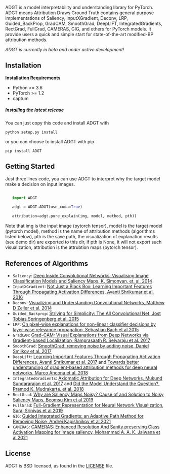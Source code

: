 ADGT is a model interpretability and understanding library for PyTorch.ADGT means Attribution Draws Ground Truth contains general purpose implementationsof Saliency, InputXGradient, Deconv, LRP, Guided_BackProp, GradCAM, SmoothGrad, DeepLIFT, IntegratedGradients,  RectGrad, FullGrad, CAMERAS, GIG, and others for PyTorch models. It provide users a quick and simple start for state-of-the-art modified-BP attribution methods.*ADGT is currently in beta and under active development!*## Installation**Installation Requirements**- Python >= 3.6- PyTorch >= 1.2- captum##### Installing the latest releaseYou can just copy this code and install ADGT with ```python setup.py install``` or you can choose to install ADGT with pip```pip install ADGT```## Getting StartedJust three lines code, you can use ADGT to interpret why the target model make a decision on input images. ```python   import ADGT   adgt = ADGT.ADGT(use_cuda=True)   attribution=adgt.pure_explain(img, model, method, pth))```Note that img is the input image (pytorch tensor), model is the target model (pytorch model), method is the name of attribution methods (algorithms listed below), pth is the save path, the visualization of explanation results (see demo dir) are exported to this dir, if pth is None, it will not export such visualization, attribution is the attrubtion maps (pytorch tensor).   ## References of Algorithms* `Saliency`: [Deep Inside Convolutional Networks: VisualisingImage Classification Models and Saliency Maps, K. Simonyan, et. al. 2014](https://arxiv.org/pdf/1312.6034.pdf)* `InputXGradient`: [Not Just a Black Box: Learning Important Features Through Propagating Activation Differences, Avanti Shrikumar et al. 2016](https://arxiv.org/abs/1605.01713)* `Deconv`: [Visualizing and Understanding Convolutional Networks, Matthew D Zeiler et al. 2014](https://arxiv.org/pdf/1311.2901.pdf)* `Guided_Backprop`: [Striving for Simplicity: The All Convolutional Net, Jost Tobias Springenberg et al. 2015](https://arxiv.org/pdf/1412.6806.pdf)* `LRP`: [On pixel-wise explanations for non-linear classifier decisions by layer-wise relevance propagation, Sebastian Bach et al 2015](https://journals.plos.org/plosone/article?id=10.1371/journal.pone.0130140)* `GradCAM`: [Grad-CAM: Visual Explanations from Deep Networks via Gradient-based Localization, Ramprasaath R. Selvaraju et al. 2017](https://arxiv.org/abs/1610.02391.pdf)* `SmoothGrad`: [SmoothGrad: removing noise by adding noise, Daniel Smilkov et al. 2017](https://arxiv.org/abs/1706.03825)* `DeepLift`: [Learning Important Features Through Propagating Activation Differences, Avanti Shrikumar et al. 2017](https://arxiv.org/pdf/1704.02685.pdf) and [Towards better understanding of gradient-based attribution methods for deep neural networks, Marco Ancona et al. 2018](https://openreview.net/pdf?id=Sy21R9JAW)* `IntegratedGradients`: [Axiomatic Attribution for Deep Networks, Mukund Sundararajan et al. 2017](https://arxiv.org/abs/1703.01365) and [Did the Model Understand the Question?, Pramod K. Mudrakarta, et al. 2018](https://arxiv.org/abs/1805.05492)* `RectGrad`: [Why are Saliency Maps Noisy? Cause of and Solution to Noisy Saliency Maps, Beomsu Kim et al 2019](https://arxiv.org/pdf/1902.04893.pdf)* `FullGrad`: [Full-Gradient Representation for Neural Network Visualization, Suraj Srinivas et al 2019](https://proceedings.neurips.cc/paper/2019/file/80537a945c7aaa788ccfcdf1b99b5d8f-Paper.pdf)* `GIG`: [Guided Integrated Gradients: an Adaptive Path Method for Removing Noise, Andrei Kapishnikov et al 2021](https://openaccess.thecvf.com/content/CVPR2021/papers/Kapishnikov_Guided_Integrated_Gradients_An_Adaptive_Path_Method_for_Removing_Noise_CVPR_2021_paper.pdf)* `CAMERAS`: [CAMERAS: Enhanced Resolution And Sanity preserving Class ActivationMapping for image saliency, Mohammad A. A. K. Jalwana et al 2021](https://openaccess.thecvf.com/content/CVPR2021/papers/Jalwana_CAMERAS_Enhanced_Resolution_and_Sanity_Preserving_Class_Activation_Mapping_for_CVPR_2021_paper.pdf)## LicenseADGT is BSD licensed, as found in the [LICENSE](LICENSE) file.